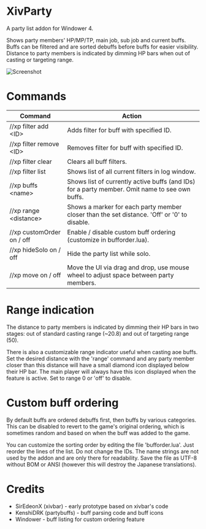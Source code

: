 # XivParty
A party list addon for Windower 4.

Shows party members' HP/MP/TP, main job, sub job and current buffs. Buffs can be filtered and are sorted debuffs before buffs for easier visibility. Distance to party members is indicated by dimming HP bars when out of casting or targeting range.

![Screenshot](https://i.imgur.com/VtnZmB0.jpg)

# Commands

| Command | Action |
| --- | --- |
| //xp filter add &lt;ID&gt; | Adds filter for buff with specified ID. |
| //xp filter remove &lt;ID&gt; | Removes filter for buff with specified ID. |
| //xp filter clear | Clears all buff filters. |
| //xp filter list | Shows list of all current filters in log window. |
| //xp buffs &lt;name&gt; | Shows list of currently active buffs (and IDs) for a party member. Omit name to see own buffs. |
| //xp range &lt;distance&gt; | Shows a marker for each party member closer than the set distance. 'Off' or '0' to disable. |
| //xp customOrder on / off | Enable / disable custom buff ordering (customize in bufforder.lua). |
| //xp hideSolo on / off | Hide the party list while solo. |
| //xp move on / off | Move the UI via drag and drop, use mouse wheel to adjust space between party members. |

# Range indication
The distance to party members is indicated by dimming their HP bars in two stages: out of standard casting range (~20.8) and out of targeting range (50).

There is also a customizable range indicator useful when casting aoe buffs. Set the desired distance with the 'range' command and any party member closer than this distance will have a small diamond icon displayed below their HP bar. The main player will always have this icon displayed when the feature is active. Set to range 0 or 'off' to disable.

# Custom buff ordering
By default buffs are ordered debuffs first, then buffs by various categories. This can be disabled to revert to the game's original ordering, which is sometimes random and based on when the buff was added to the game.

You can customize the sorting order by editing the file 'bufforder.lua'. Just reorder the lines of the list. Do not change the IDs. The name strings are not used by the addon and are only there for readability. Save the file as UTF-8 without BOM or ANSI (however this will destroy the Japanese translations).

# Credits
* SirEdeonX (xivbar) - early prototype based on xivbar's code
* KenshiDRK (partybuffs) - buff parsing code and buff icons
* Windower - buff listing for custom ordering feature